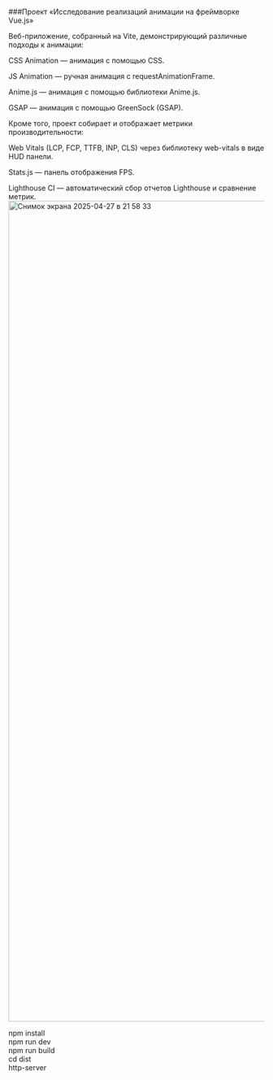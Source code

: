 ###Проект «Исследование реализаций анимации на фреймворке Vue.js»

Веб-приложение, собранный на Vite, демонстрирующий различные подходы к анимации:

CSS Animation — анимация с помощью CSS.

JS Animation — ручная анимация с requestAnimationFrame.

Anime.js — анимация с помощью библиотеки Anime.js.

GSAP — анимация с помощью GreenSock (GSAP).

Кроме того, проект собирает и отображает метрики производительности:

Web Vitals (LCP, FCP, TTFB, INP, CLS) через библиотеку web-vitals в виде HUD панели.

Stats.js — панель отображения FPS.

Lighthouse CI — автоматический сбор отчетов Lighthouse и сравнение метрик.
<img width="1616" alt="Снимок экрана 2025-04-27 в 21 58 33" src="https://github.com/user-attachments/assets/f427100c-12df-4757-933c-0450d0d8c727" />

npm install<br>
npm run dev<br>
npm run build<br>
cd dist<br>
http-server



